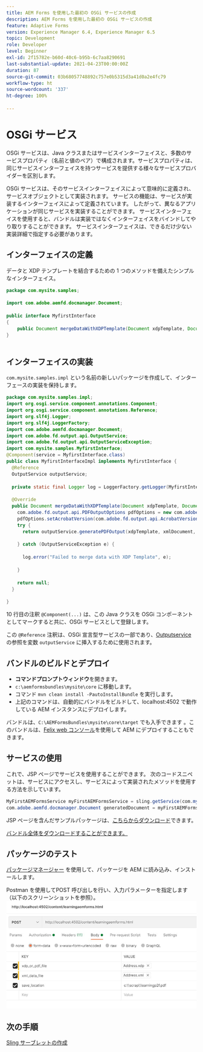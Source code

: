 ```yaml
---
title: AEM Forms を使用した最初の OSGi サービスの作成
description: AEM Forms を使用した最初の OSGi サービスの作成
feature: Adaptive Forms
version: Experience Manager 6.4, Experience Manager 6.5
topic: Development
role: Developer
level: Beginner
exl-id: 2f15782e-b60d-40c6-b95b-6c7aa8290691
last-substantial-update: 2021-04-23T00:00:00Z
duration: 87
source-git-commit: 03b68057748892c757e0b5315d3a41d0a2e4fc79
workflow-type: ht
source-wordcount: '337'
ht-degree: 100%

---
```


# OSGi サービス

OSGi サービスは、Java クラスまたはサービスインターフェイスと、多数のサービスプロパティ（名前と値のペア）で構成されます。サービスプロパティは、同じサービスインターフェイスを持つサービスを提供する様々なサービスプロバイダーを区別します。

OSGi サービスは、そのサービスインターフェイスによって意味的に定義され、サービスオブジェクトとして実装されます。 サービスの機能は、サービスが実装するインターフェイスによって定義されています。 したがって、異なるアプリケーションが同じサービスを実装することができます。 サービスインターフェイスを使用すると、バンドルは実装ではなくインターフェイスをバインドしてやり取りすることができます。 サービスインターフェイスは、できるだけ少ない実装詳細で指定する必要があります。

## インターフェイスの定義

データと <span class="x x-first x-last">XDP</span> テンプレートを結合するための 1 つのメソッドを備えたシンプルなインターフェイス。

```java
package com.mysite.samples;

import com.adobe.aemfd.docmanager.Document;

public interface MyfirstInterface
{
    public Document mergeDataWithXDPTemplate(Document xdpTemplate, Document xmlDocument);
}
 
```

## インターフェイスの実装

`com.mysite.samples.impl` という名前の新しいパッケージを作成して、インターフェースの実装を保持します。

```java
package com.mysite.samples.impl;
import org.osgi.service.component.annotations.Component;
import org.osgi.service.component.annotations.Reference;
import org.slf4j.Logger;
import org.slf4j.LoggerFactory;
import com.adobe.aemfd.docmanager.Document;
import com.adobe.fd.output.api.OutputService;
import com.adobe.fd.output.api.OutputServiceException;
import com.mysite.samples.MyfirstInterface;
@Component(service = MyfirstInterface.class)
public class MyfirstInterfaceImpl implements MyfirstInterface {
  @Reference
  OutputService outputService;

  private static final Logger log = LoggerFactory.getLogger(MyfirstInterfaceImpl.class);

  @Override
  public Document mergeDataWithXDPTemplate(Document xdpTemplate, Document xmlDocument) {
    com.adobe.fd.output.api.PDFOutputOptions pdfOptions = new com.adobe.fd.output.api.PDFOutputOptions();
    pdfOptions.setAcrobatVersion(com.adobe.fd.output.api.AcrobatVersion.Acrobat_11);
    try {
      return outputService.generatePDFOutput(xdpTemplate, xmlDocument, pdfOptions);

    } catch (OutputServiceException e) {

      log.error("Failed to merge data with XDP Template", e);

    }

    return null;
  }

}
```

10 行目の注釈 `@Component(...)` は、この Java クラスを OSGi コンポーネントとしてマークすると共に、OSGi サービスとして登録します。

この `@Reference` 注釈は、OSGi 宣言型サービスの一部であり、[Outputservice](https://helpx.adobe.com/jp/experience-manager/6-5/forms/javadocs/index.html?com/adobe/fd/output/api/OutputService.html) の参照を変数 `outputService` に挿入するために使用されます。


## バンドルのビルドとデプロイ

* **コマンドプロンプトウィンドウ**&#x200B;を開きます。
* `c:\aemformsbundles\mysite\core` に移動します。
* コマンド `mvn clean install -PautoInstallBundle` を実行します。
* 上記のコマンドは、自動的にバンドルをビルドして、localhost:4502 で動作している AEM インスタンスにデプロイします。

バンドルは、`C:\AEMFormsBundles\mysite\core\target` でも入手できます 。このバンドルは、[Felix web コンソール](http://localhost:4502/system/console/bundles)を使用して AEM にデプロイすることもできます。

## サービスの使用

これで、JSP ページでサービスを使用することができます。 次のコードスニペットは、サービスにアクセスし、サービスによって実装されたメソッドを使用する方法を示しています。

```java
MyFirstAEMFormsService myFirstAEMFormsService = sling.getService(com.mysite.samples.MyFirstAEMFormsService.class);
com.adobe.aemfd.docmanager.Document generatedDocument = myFirstAEMFormsService.mergeDataWithXDPTemplate(xdp_or_pdf_template,xmlDocument);
```

JSP ページを含んだサンプルパッケージは、[こちらからダウンロード](assets/learning_aem_forms.zip)できます。

[バンドル全体をダウンロードすることができます。](assets/mysite.core-1.0.0-SNAPSHOT.jar)

## パッケージのテスト

[パッケージマネージャー](http://localhost:4502/crx/packmgr/index.jsp) を使用して、パッケージを AEM に読み込み、インストールします。 

Postman を使用してPOST 呼び出しを行い、入力パラメーターを指定します（以下のスクリーンショットを参照）。
![Postman](assets/test-service-postman.JPG)

## 次の手順

[Sling サーブレットの作成](./create-servlet.md)

